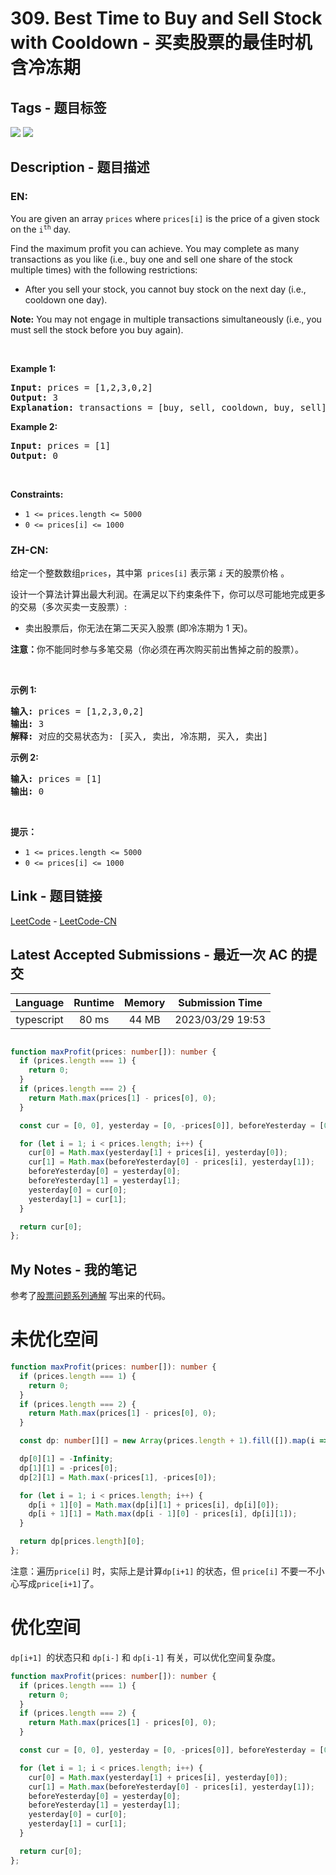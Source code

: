 
# 309. Best Time to Buy and Sell Stock with Cooldown - 买卖股票的最佳时机含冷冻期

## Tags - 题目标签

 <img src="https://img.shields.io/badge/Array-数组-blue.svg">   <img src="https://img.shields.io/badge/Dynamic Programming-动态规划-blue.svg">  


## Description - 题目描述

### EN:
<p>You are given an array <code>prices</code> where <code>prices[i]</code> is the price of a given stock on the <code>i<sup>th</sup></code> day.</p>

<p>Find the maximum profit you can achieve. You may complete as many transactions as you like (i.e., buy one and sell one share of the stock multiple times) with the following restrictions:</p>

<ul>
	<li>After you sell your stock, you cannot buy stock on the next day (i.e., cooldown one day).</li>
</ul>

<p><strong>Note:</strong> You may not engage in multiple transactions simultaneously (i.e., you must sell the stock before you buy again).</p>

<p>&nbsp;</p>
<p><strong class="example">Example 1:</strong></p>

<pre>
<strong>Input:</strong> prices = [1,2,3,0,2]
<strong>Output:</strong> 3
<strong>Explanation:</strong> transactions = [buy, sell, cooldown, buy, sell]
</pre>

<p><strong class="example">Example 2:</strong></p>

<pre>
<strong>Input:</strong> prices = [1]
<strong>Output:</strong> 0
</pre>

<p>&nbsp;</p>
<p><strong>Constraints:</strong></p>

<ul>
	<li><code>1 &lt;= prices.length &lt;= 5000</code></li>
	<li><code>0 &lt;= prices[i] &lt;= 1000</code></li>
</ul>


### ZH-CN:
<p>给定一个整数数组<meta charset="UTF-8" /><code>prices</code>，其中第&nbsp;<em>&nbsp;</em><code>prices[i]</code>&nbsp;表示第&nbsp;<code><em>i</em></code>&nbsp;天的股票价格 。​</p>

<p>设计一个算法计算出最大利润。在满足以下约束条件下，你可以尽可能地完成更多的交易（多次买卖一支股票）:</p>

<ul>
	<li>卖出股票后，你无法在第二天买入股票 (即冷冻期为 1 天)。</li>
</ul>

<p><strong>注意：</strong>你不能同时参与多笔交易（你必须在再次购买前出售掉之前的股票）。</p>

<p>&nbsp;</p>

<p><strong>示例 1:</strong></p>

<pre>
<strong>输入:</strong> prices = [1,2,3,0,2]
<strong>输出: </strong>3 
<strong>解释:</strong> 对应的交易状态为: [买入, 卖出, 冷冻期, 买入, 卖出]</pre>

<p><strong>示例 2:</strong></p>

<pre>
<strong>输入:</strong> prices = [1]
<strong>输出:</strong> 0
</pre>

<p>&nbsp;</p>

<p><strong>提示：</strong></p>

<ul>
	<li><code>1 &lt;= prices.length &lt;= 5000</code></li>
	<li><code>0 &lt;= prices[i] &lt;= 1000</code></li>
</ul>



## Link - 题目链接

[LeetCode](https://leetcode.com/problems/best-time-to-buy-and-sell-stock-with-cooldown/description/)  -  [LeetCode-CN](https://leetcode.cn/problems/best-time-to-buy-and-sell-stock-with-cooldown/description/)
## Latest Accepted Submissions - 最近一次 AC 的提交


| Language | Runtime | Memory | Submission Time |
|:---:|:---:|:---:|:---:|
| typescript  | 80 ms | 44 MB | 2023/03/29 19:53 |

```typescript

function maxProfit(prices: number[]): number {
  if (prices.length === 1) {
    return 0;
  }
  if (prices.length === 2) {
    return Math.max(prices[1] - prices[0], 0);
  }

  const cur = [0, 0], yesterday = [0, -prices[0]], beforeYesterday = [0, -Infinity];

  for (let i = 1; i < prices.length; i++) {
    cur[0] = Math.max(yesterday[1] + prices[i], yesterday[0]);
    cur[1] = Math.max(beforeYesterday[0] - prices[i], yesterday[1]);
    beforeYesterday[0] = yesterday[0];
    beforeYesterday[1] = yesterday[1];
    yesterday[0] = cur[0];
    yesterday[1] = cur[1];
  }

  return cur[0];
};

```
## My Notes - 我的笔记


参考了[股票问题系列通解](https://leetcode.cn/circle/article/qiAgHn/) 写出来的代码。
# 未优化空间
```typescript
function maxProfit(prices: number[]): number {
  if (prices.length === 1) {
    return 0;
  }
  if (prices.length === 2) {
    return Math.max(prices[1] - prices[0], 0);
  }

  const dp: number[][] = new Array(prices.length + 1).fill([]).map(i => new Array(2).fill(0));

  dp[0][1] = -Infinity;
  dp[1][1] = -prices[0];
  dp[2][1] = Math.max(-prices[1], -prices[0]);

  for (let i = 1; i < prices.length; i++) {
    dp[i + 1][0] = Math.max(dp[i][1] + prices[i], dp[i][0]);
    dp[i + 1][1] = Math.max(dp[i - 1][0] - prices[i], dp[i][1]);
  }

  return dp[prices.length][0];
};
```
注意：遍历`price[i]` 时，实际上是计算`dp[i+1]` 的状态，但 `price[i]` 不要一不小心写成`price[i+1]`了。


# 优化空间
`dp[i+1] `的状态只和 `dp[i-]` 和 `dp[i-1]` 有关，可以优化空间复杂度。

```typescript
function maxProfit(prices: number[]): number {
  if (prices.length === 1) {
    return 0;
  }
  if (prices.length === 2) {
    return Math.max(prices[1] - prices[0], 0);
  }

  const cur = [0, 0], yesterday = [0, -prices[0]], beforeYesterday = [0, -Infinity];

  for (let i = 1; i < prices.length; i++) {
    cur[0] = Math.max(yesterday[1] + prices[i], yesterday[0]);
    cur[1] = Math.max(beforeYesterday[0] - prices[i], yesterday[1]);
    beforeYesterday[0] = yesterday[0];
    beforeYesterday[1] = yesterday[1];
    yesterday[0] = cur[0];
    yesterday[1] = cur[1];
  }

  return cur[0];
};
```


